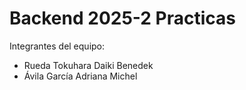 # Backend 2025-2 Practicas

Integrantes del equipo:
- Rueda Tokuhara Daiki Benedek
- Ávila García Adriana Michel
